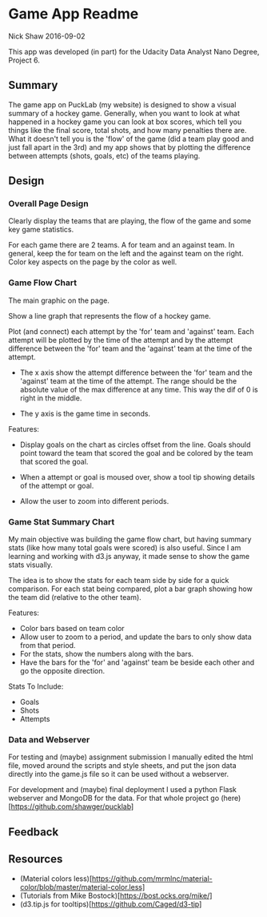 # Game App Readme

Nick Shaw
2016-09-02

This app was developed (in part) for the Udacity Data Analyst Nano Degree, Project 6.

## Summary

The game app on PuckLab (my website) is designed to show a visual summary of a hockey game. Generally, when you want to look at what happened in a hockey game you can look at box scores, which tell you things like the final score, total shots, and how many penalties there are. What it doesn't tell you is the 'flow' of the game (did a team play good and just fall apart in the 3rd) and my app shows that by plotting the difference between attempts (shots, goals, etc) of the teams playing.

## Design

### Overall Page Design

Clearly display the teams that are playing, the flow of the game and some key game statistics.

For each game there are 2 teams. A for team and an against team. In general, keep the for team on the left and the against team on the right. Color key aspects on the page by the color as well.

### Game Flow Chart

The main graphic on the page.

Show a line graph that represents the flow of a hockey game.

Plot (and connect) each attempt by the 'for' team and 'against' team. Each attempt will be plotted by the time of the attempt and by the attempt difference between the 'for' team and the 'against' team at the time of the attempt.

- The x axis show the attempt difference between the 'for' team and the 'against' team at the time of the attempt. The range should be the absolute value of the max difference at any time. This way the dif of 0 is right in the middle.

- The y axis is the game time in seconds.

Features:

 - Display goals on the chart as circles offset from the line. Goals should point toward the team that scored the goal and be colored by the team that scored the goal.

 - When a attempt or goal is moused over, show a tool tip showing details of the attempt or goal.

 - Allow the user to zoom into different periods.

### Game Stat Summary Chart

My main objective was building the game flow chart, but having summary stats (like how many total goals were scored) is also useful. Since I am learning and working with d3.js anyway, it made sense to show the game stats visually.

The idea is to show the stats for each team side by side for a quick comparison. For each stat being compared, plot a bar graph showing how the team did (relative to the other team).

Features:

- Color bars based on team color
- Allow user to zoom to a period, and update the bars to only show data from that period.
- For the stats, show the numbers along with the bars.
- Have the bars for the 'for' and 'against' team be beside each other and go the opposite direction.

Stats To Include:

- Goals
- Shots
- Attempts

### Data and Webserver

For testing and (maybe) assignment submission I manually edited the html file, moved around the scripts and style sheets, and put the json data directly into the game.js file so it can be used without a webserver.

For development and (maybe) final deployment I used a python Flask webserver and MongoDB for the data. For that whole project go (here)[https://github.com/shawger/pucklab]

## Feedback

## Resources

- (Material colors less)[https://github.com/mrmlnc/material-color/blob/master/material-color.less]
- (Tutorials from Mike Bostock)[https://bost.ocks.org/mike/]
- (d3.tip.js for tooltips)[https://github.com/Caged/d3-tip]
